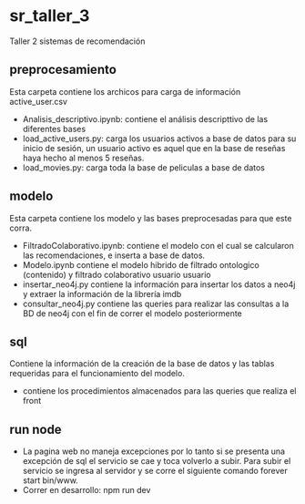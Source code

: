 # sr_taller_3
Taller 2 sistemas de recomendación

## preprocesamiento
Esta carpeta contiene los archicos para carga de información
active_user.csv
- Analisis_descriptivo.ipynb: contiene el análisis descripttivo de las diferentes bases
- load_active_users.py: carga los usuarios activos a base de datos para su inicio de sesión, un usuario activo es aquel que en la base de reseñas haya hecho al menos 5 reseñas.
- load_movies.py: carga toda la base de peliculas a base de datos

## modelo
Esta carpeta contiene los modelo y las bases preprocesadas para que este corra.

- FiltradoColaborativo.ipynb: contiene el modelo con el cual se calcularon las recomendaciones, e inserta a base de datos.
- Modelo.ipynb contiene el modelo hibrido de filtrado ontologico (contenido) y filtrado colaborativo usuario usuario
- insertar_neo4j.py contiene la información para insertar los datos a neo4j y extraer la información de la librería imdb
- consultar_neo4j.py contiene las queries para realizar las consultas a la BD de neo4j con el fin de correr el modelo posteriormente

## sql
Contiene la información de la creación de la base de datos y las tablas requeridas para el funcionamiento del modelo.
- contiene los procedimientos almacenados para las queries que realiza el front


## run node
- La pagina web no maneja excepciones por lo tanto si se presenta una excepción de sql el servicio se cae y toca volverlo a subir. Para subir el servicio se ingresa al servidor y se corre el siguiente comando forever start bin/www.
- Correr en desarrollo: npm run dev
